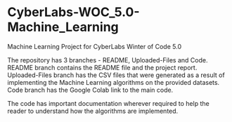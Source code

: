 # CyberLabs-WOC_5.0-Machine_Learning
Machine Learning Project for CyberLabs Winter of Code 5.0

The repository has 3 branches - README, Uploaded-Files and Code.
README branch contains the README file and the project report.
Uploaded-Files branch has the CSV files that were generated as a result of implementing the Machine Learning algorithms on the provided datasets.
Code branch has the Google Colab link to the main code.

The code has important documentation wherever required to help the reader to understand how the algorithms are implemented.
